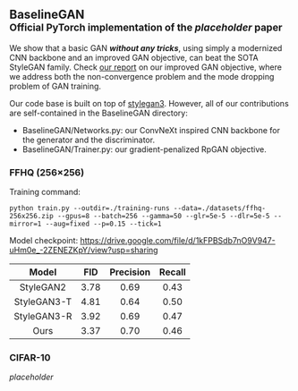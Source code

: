 ## BaselineGAN<br><sub>Official PyTorch implementation of the *placeholder* paper</sub>

We show that a basic GAN ***without any tricks***, using simply a modernized CNN backbone and an improved GAN objective, can beat the SOTA StyleGAN family. Check [our report](https://cs.brown.edu/people/ycheng79/csci1952qs23/Top_Project_1_Nick%20Huang_Jayden%20Yi_Convergence%20of%20Relativistic%20GANs%20With%20Zero-Centered%20Gradient%20Penalties.pdf) on our improved GAN objective, where we address both the non-convergence problem and the mode dropping problem of GAN training.

Our code base is built on top of [stylegan3](https://github.com/NVlabs/stylegan3). However, all of our contributions are self-contained in the BaselineGAN directory:
- BaselineGAN/Networks.py: our ConvNeXt inspired CNN backbone for the generator and the discriminator.
- BaselineGAN/Trainer.py: our gradient-penalized RpGAN objective.

### FFHQ (256×256)

Training command:
```
python train.py --outdir=./training-runs --data=./datasets/ffhq-256x256.zip --gpus=8 --batch=256 --gamma=50 --glr=5e-5 --dlr=5e-5 --mirror=1 --aug=fixed --p=0.15 --tick=1
```

Model checkpoint: https://drive.google.com/file/d/1kFPBSdb7nO9V947-uHm0e_-2ZENEZKpY/view?usp=sharing

| Model | FID | Precision | Recall
|:--:|:--:|:--:|:--:|
| StyleGAN2 | 3.78 | 0.69 | 0.43 |
| StyleGAN3-T | 4.81 | 0.64 | 0.50 |
| StyleGAN3-R | 3.92 | 0.69 | 0.47 |
| Ours | 3.37 | 0.70 | 0.46 |

### CIFAR-10

*placeholder*
